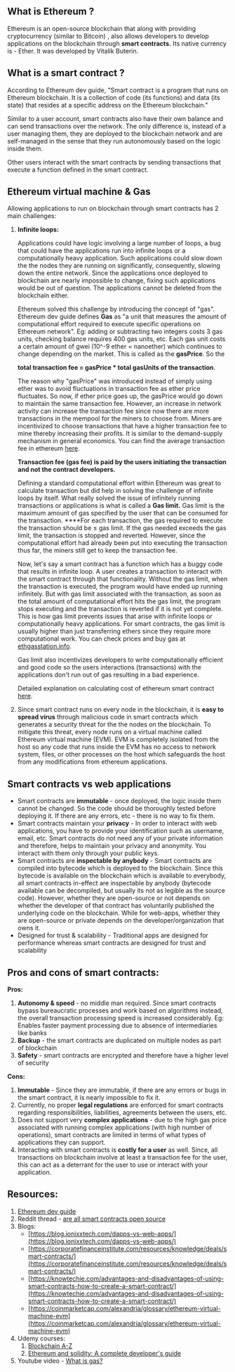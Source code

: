 ## What is Ethereum ?

Ethereum is an open-source blockchain that along with providing cryptocurrency (similar to Bitcoin) , also allows developers to develop applications on the blockchain through **smart contracts.** Its native currency is - Ether. It was developed by Vitalik Buterin.


## What is a smart contract ?

According to Ethereum dev guide, "Smart contract is a program that runs on Ethereum blockchain. It is a collection of code (its functions) and data (its state) that resides at a specific address on the Ethereum blockchain."

Similar to a user account, smart contracts also have their own balance and can send transactions over the network. The only difference is, instead of a user managing them, they are deployed to the blockchain network and are self-managed in the sense that they run autonomously based on the logic inside them. 

Other users interact with the smart contracts by sending transactions that execute a function defined in the smart contract.


## Ethereum virtual machine & Gas

Allowing applications to run on blockchain through smart contracts has 2 main challenges:

1. **Infinite loops:**

    Applications could have logic involving a large number of loops, a bug that could have the applications run into infinite loops or a computationally heavy application. Such applications could slow down the the nodes they are running on significantly, consequently, slowing down the entire network. Since the applications once deployed to blockchain are nearly impossible to change, fixing such applications would be out of question. The applications cannot be deleted from the blockchain either. 

    Ethereum solved this challenge by introducing the concept of "gas". Ethereum dev guide defines **Gas** as "a unit that measures the amount of computational effort required to execute specific operations on Ethereum network". Eg: adding or subtracting two integers costs 3 gas units, checking balance requires 400 gas units, etc. Each gas unit costs a certain amount of gwei (10^-9 ether = nanoether) which continues to change depending on the market. This is called as the **gasPrice**. So the

     **total transaction fee = gasPrice * total gasUnits of the transaction**. 

    The reason why "gasPrice" was introduced instead of simply using ether was to avoid fluctuations in transaction fee as ether price fluctuates. So now, if ether price goes up, the gasPrice would go down to maintain the same transaction fee. However, an increase in network activity can increase the transaction fee since now there are more transactions in the mempool for the miners to choose from. Miners are incentivized to choose transactions that have a higher transaction fee to mine thereby increasing their profits.  It is similar to the demand-supply mechanism in general economics. You can find the average transaction fee in ethereum [here](https://ycharts.com/indicators/ethereum_average_transaction_fee).

    **Transaction fee (gas fee) is paid by the users initiating the transaction and not the contract developers.** 

    Defining a standard computational effort within Ethereum was great to calculate transaction but did help in solving the challenge of infinite loops by itself. What really solved the issue of infinitely running transactions or applications is what is called a **Gas limit.** Gas limit is the maximum amount of gas specified by the user that can be consumed for the transaction. ****For each transaction, the gas required to execute the transaction should be ≤ gas limit. If the gas needed exceeds the gas limit, the transaction is stopped and reverted. However, since the computational effort had already been put into executing the transaction thus far, the miners still get to keep the transaction fee. 

    Now, let's say a smart contract has a function which has a buggy code that results in infinite loop. A user creates a transaction to interact with the smart contract through that functionality. Without the gas limit, when the transaction is executed, the program would have ended up running infinitely. But with gas limit associated with the transaction, as soon as the total amount of computational effort hits the gas limit, the program stops executing and the transaction is reverted if it is not yet complete. This is how gas limit prevents issues that arise with infinite loops or computationally heavy applications. For smart contracts, the gas limit is usually higher than just transferring ethers since they require more computational work. You can check prices and buy gas at [ethgasstation.info](http://ethgasstation.info). 

    Gas limit also incentivizes developers to write computationally efficient and good code so the users interactions (transactions) with the applications don't run out of gas resulting in a bad experience.

    Detailed explanation on calculating cost of ethereum smart contract [here](https://hackernoon.com/ether-purchase-power-df40a38c5a2f). 

2. Since smart contract runs on every node in the blockchain, it is **easy to spread virus** through malicious code in smart contracts which generates a security threat for the the nodes on the blockchain.  To mitigate this threat, every node runs on a virtual machine called Ethereum virtual machine (EVM). EVM is completely isolated from the host so any code that runs inside the EVM has no access to network system, files, or other processes on the host which safeguards the host  from any modifications from ethereum applications.


## Smart contracts vs web applications

- Smart contracts are **immutable** - once deployed, the logic inside them cannot be changed. So the code should be thoroughly tested before deploying it. If there are any errors, etc - there is no way to fix them.
- Smart contracts maintain your **privacy** - In order to interact with web applications, you have to provide your identification such as username, email, etc. Smart contracts do not need any of your private information and therefore, helps to maintain your privacy and anonymity. You interact with them only through your public keys.
- Smart contracts are **inspectable by anybody** - Smart contracts are compiled into bytecode which is deployed to the blockchain. Since this bytecode is available on the blockchain which is available to everybody, all smart contracts in-effect are inspectable by anybody (bytecode available can be decompiled, but usually its not as legible as the source code). However, whether they are open-source or not depends on whether the developer of that contract has voluntarily published the underlying code on the blockchain. While for web-apps, whether they are open-source or private depends on the developer/organization that owns it.
- Designed for trust & scalability - Traditional apps are designed for performance whereas smart contracts are designed for trust and scalability

## Pros and cons of smart contracts:

**Pros:**

1. **Autonomy & speed** - no middle man required. Since smart contracts bypass bureaucratic processes and work based on algorithms instead, the overall transaction processing speed is increased considerably. Eg: Enables faster payment processing due to absence of intermediaries like banks
2. **Backup** - the smart contracts are duplicated on multiple nodes as part of blockchain 
3. **Safety** - smart contracts are encrypted and therefore have a higher level of security

**Cons:**

1. **Immutable** - Since they are immutable, if there are any errors or bugs in the smart contract, it is nearly impossible to fix it. 
2. Currently, no proper **legal regulations** are enforced for smart contracts regarding responsibilities, liabilities, agreements between the users, etc.
3. Does not support very **complex applications** - due to the high gas price associated with running complex applications (with high number of operations), smart contracts are limited in terms of what types of applications they can support. 
4. Interacting with smart contracts is **costly for a user** as well.  Since, all transactions on blockchain involve at least a  transaction fee for the user, this can act as a deterrant for the user to use or interact with your application.

## Resources:

1. [Ethereum dev guide](https://ethereum.org/en/developers/docs)
2. Reddit thread - [are all smart contracts open source](https://www.reddit.com/r/ethereum/comments/ewqo9q/are_all_smart_contracts_open_source_and/)
3. Blogs:
    - [https://blog.ionixxtech.com/dapps-vs-web-apps/](https://blog.ionixxtech.com/dapps-vs-web-apps/)
    - [https://corporatefinanceinstitute.com/resources/knowledge/deals/smart-contracts/](https://corporatefinanceinstitute.com/resources/knowledge/deals/smart-contracts/)
    - [https://knowtechie.com/advantages-and-disadvantages-of-using-smart-contracts-how-to-create-a-smart-contract/](https://knowtechie.com/advantages-and-disadvantages-of-using-smart-contracts-how-to-create-a-smart-contract/)
    - [https://coinmarketcap.com/alexandria/glossary/ethereum-virtual-machine-evm](https://coinmarketcap.com/alexandria/glossary/ethereum-virtual-machine-evm)
4. Udemy courses:
    1. [Blockchain A-Z](https://www.udemy.com/course/build-your-blockchain-az/)
    2. [Ethereum and solidity: A complete developer's guide](https://www.udemy.com/course/ethereum-and-solidity-the-complete-developers-guide/)
5. Youtube video - [What is gas?](https://www.youtube.com/watch?v=Yh8cHUB-KoU)
